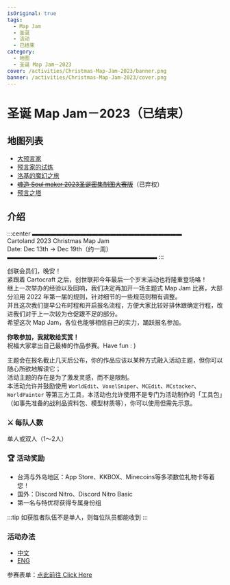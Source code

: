 ```yaml
---
isOriginal: true
tags:
  - Map Jam
  - 圣诞
  - 活动
  - 已结束
category:
  - 地图
  - 圣诞 Map Jam－2023
cover: /activities/Christmas-Map-Jam-2023/banner.png
banner: /activities/Christmas-Map-Jam-2023/cover.png
---
```


# 圣诞 Map Jam－2023（已结束）

## 地图列表

- [大预言家](./大预言家)
- [预言家的试炼](./预言家的试炼)
- [洛基的魔幻之旅](./洛基的魔幻之旅)
- ~~[魂造 Soul maker 2023圣诞密集制图大赛版](./魂造-Soul-maker-2023圣诞密集制图大赛版)~~（已弃权）
- [预言之塔](./预言之塔)

## 介绍

:::center
▬▬▬▬▬▬▬▬▬▬▬▬▬▬▬▬▬▬▬▬▬▬▬▬▬  
Cartoland 2023 Christmas Map Jam  
Date: Dec 13th → Dec 19th（约一周）  
▬▬▬▬▬▬▬▬▬▬▬▬▬▬▬▬▬▬▬▬▬▬▬▬▬
:::

创联会员们，晚安！  
紧跟着 Cartocraft 之后，创世联邦今年最后一个岁末活动也将隆重登场咯！  
继上一次举办的经验以及回响，我们决定再加开一场主题式 Map Jam 比赛，大部分沿用 2022 年第一届的规则，针对细节的一些规范则稍有调整。  
并且这次我们提早公布时程和开启报名流程，方便大家比较好排休跟确定行程，改进我们对于上一次较为仓促跟不足的部分。  
希望这次 Map Jam，各位也能够相信自己的实力，踊跃报名参加。

**你敢参加，我就敢给奖赏！**  
祝福大家拿出自己最棒的作品参赛。Have fun : )

主题会在报名截止几天后公布，你的作品应该以某种方式融入活动主题，但你可以随心所欲地解读它；  
活动主题的存在是为了激发灵感，而不是限制。  
本活动允许并鼓励使用 `WorldEdit`、`VoxelSniper`、`MCEdit`、`MCstacker`、`WorldPainter` 等第三方工具，本活动也允许使用不是专门为活动制作的「工具包」（如事先准备的战利品资料包、模型材质等），你可以使用但需先示意。

### ⚔️ 每队人数

单人或双人（1～2人）

### 🏆 活动奖励

- 台湾与外岛地区：App Store、KKBOX、Minecoins等多项数位礼物卡等着您！  
- 国外：Discord Nitro、Discord Nitro Basic  
- 第一名与特优将获得专属身份组  

:::tip
如获胜者队伍不是单人，则每位队员都能收到
:::

### 活动办法

- [中文](https://reurl.cc/E10YL0)
- [ENG](https://reurl.cc/QZqNx9)

参赛表单：[点此前往 Click Here](https://forms.gle/PcrEQNHDbfpCmnqw8)
